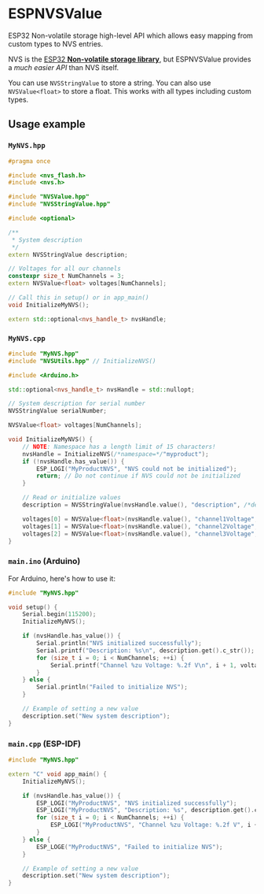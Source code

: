 # ESPNVSValue
ESP32 Non-volatile storage high-level API which allows easy mapping from custom types to NVS entries.

NVS is the [ESP32 **Non-volatile storage library**](https://www.ecosia.org/search?q=esp%20nvs&addon=opensearch), but ESPNVSValue provides a *much easier API* than NVS itself.

You can use `NVSStringValue` to store a string. You can also use `NVSValue<float>` to store a float. This works with all types including custom types.

## Usage example

### `MyNVS.hpp`

```c++
#pragma once

#include <nvs_flash.h>
#include <nvs.h>

#include "NVSValue.hpp"
#include "NVSStringValue.hpp"

#include <optional>

/**
 * System description
 */
extern NVSStringValue description;

// Voltages for all our channels
constexpr size_t NumChannels = 3;
extern NVSValue<float> voltages[NumChannels];

// Call this in setup() or in app_main()
void InitializeMyNVS();

extern std::optional<nvs_handle_t> nvsHandle;
```

### `MyNVS.cpp`

```c++
#include "MyNVS.hpp"
#include "NVSUtils.hpp" // InitializeNVS()

#include <Arduino.h>

std::optional<nvs_handle_t> nvsHandle = std::nullopt;

// System description for serial number
NVSStringValue serialNumber;

NVSValue<float> voltages[NumChannels];

void InitializeMyNVS() {
    // NOTE: Namespace has a length limit of 15 characters!
    nvsHandle = InitializeNVS(/*namespace=*/"myproduct");
    if (!nvsHandle.has_value()) {
        ESP_LOGI("MyProductNVS", "NVS could not be initialized");
        return; // Do not continue if NVS could not be initialized
    }

    // Read or initialize values
    description = NVSStringValue(nvsHandle.value(), "description", /*default=*/"");

    voltages[0] = NVSValue<float>(nvsHandle.value(), "channel1Voltage", /*default=*/0.1f);
    voltages[1] = NVSValue<float>(nvsHandle.value(), "channel2Voltage", /*default=*/0.1f);
    voltages[2] = NVSValue<float>(nvsHandle.value(), "channel3Voltage", /*default=*/0.1f);
}
```


### `main.ino` (Arduino)

For Arduino, here's how to use it:

```c++
#include "MyNVS.hpp"

void setup() {
    Serial.begin(115200);
    InitializeMyNVS();

    if (nvsHandle.has_value()) {
        Serial.println("NVS initialized successfully");
        Serial.printf("Description: %s\n", description.get().c_str());
        for (size_t i = 0; i < NumChannels; ++i) {
            Serial.printf("Channel %zu Voltage: %.2f V\n", i + 1, voltages[i].get());
        }
    } else {
        Serial.println("Failed to initialize NVS");
    }

    // Example of setting a new value
    description.set("New system description");
}
```

### `main.cpp` (ESP-IDF)

```c++
#include "MyNVS.hpp"

extern "C" void app_main() {
    InitializeMyNVS();

    if (nvsHandle.has_value()) {
        ESP_LOGI("MyProductNVS", "NVS initialized successfully");
        ESP_LOGI("MyProductNVS", "Description: %s", description.get().c_str());
        for (size_t i = 0; i < NumChannels; ++i) {
            ESP_LOGI("MyProductNVS", "Channel %zu Voltage: %.2f V", i + 1, voltages[i].get());
        }
    } else {
        ESP_LOGE("MyProductNVS", "Failed to initialize NVS");
    }

    // Example of setting a new value
    description.set("New system description");
}
```